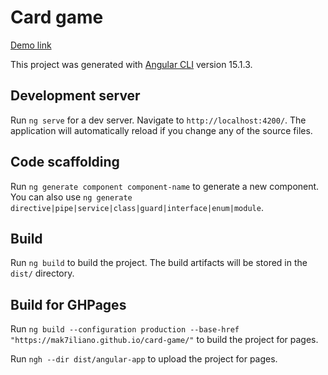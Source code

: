 # Card game

[Demo link](https://mak7iliano.github.io/card-game/)

This project was generated with [Angular CLI](https://github.com/angular/angular-cli) version 15.1.3.

## Development server

Run `ng serve` for a dev server. Navigate to `http://localhost:4200/`. The application will automatically reload if you change any of the source files.

## Code scaffolding

Run `ng generate component component-name` to generate a new component. You can also use `ng generate directive|pipe|service|class|guard|interface|enum|module`.

## Build

Run `ng build` to build the project. The build artifacts will be stored in the `dist/` directory.

## Build for GHPages

Run `ng build --configuration production --base-href "https://mak7iliano.github.io/card-game/"` to build the project for pages.

Run `ngh --dir dist/angular-app` to upload the project for pages.
